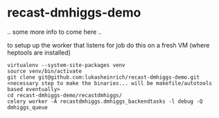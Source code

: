 # recast-dmhiggs-demo

.. some more info to come here ..

to setup up the worker that listens for job do this on a fresh VM (where heptools are installed)

    virtualenv --system-site-packages venv
    source venv/bin/activate
    git clone git@github.com:lukasheinrich/recast-dmhiggs-demo.git
    <necessary step to make the binaries... will be makefile/autotools based eventually>
    cd recast-dmhiggs-demo/recastdmhiggs/
    celery worker -A recastdmhiggs.dmhiggs_backendtasks -l debug -Q dmhiggs_queue
